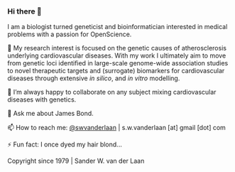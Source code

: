 ### Hi there 👋

<!--
**swvanderlaan/swvanderlaan** is a ✨ _special_ ✨ repository because its `README.md` (this file) appears on your GitHub profile.

Here are some ideas to get you started:

- 🔭 I’m currently working on ...
- 🌱 I’m currently learning ...
- 👯 I’m looking to collaborate on ...
- 🤔 I’m looking for help with ...
- 💬 Ask me about ...
- 📫 How to reach me: ...
- 😄 Pronouns: ...
- ⚡ Fun fact: ...
-->

I am a biologist turned geneticist and bioinformatician interested in medical problems with a passion for OpenScience. 

🔭 My research interest is focused on the genetic causes of atherosclerosis underlying cardiovascular diseases. With my work I ultimately aim to move from genetic loci identified in large-scale genome-wide association studies to novel therapeutic targets and (surrogate) biomarkers for cardiovascular diseases through extensive _in silico_, and _in vitro_ modelling.

👯 I’m always happy to collaborate on any subject mixing cardiovascular diseases with genetics.

💬 Ask me about James Bond.

📫 How to reach me: [@swvanderlaan](https://www.twitter.com/swvanderlaan) | s.w.vanderlaan [at] gmail [dot] com

⚡ Fun fact: I once dyed my hair blond...

Copyright since 1979 | Sander W. van der Laan
